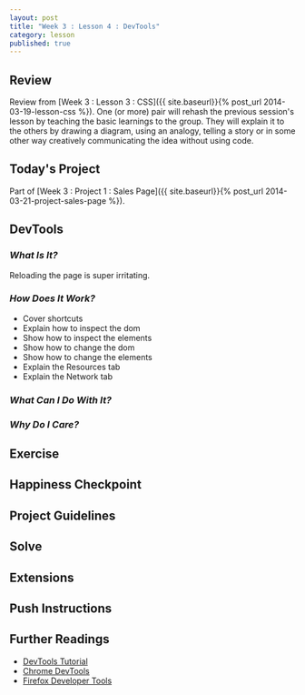 ```yaml
---
layout: post
title: "Week 3 : Lesson 4 : DevTools"
category: lesson
published: true
---
```


## Review

Review from [Week 3 : Lesson 3 : CSS]({{ site.baseurl}}{% post_url 2014-03-19-lesson-css %}).  One (or more) pair will rehash the previous session's lesson by teaching the basic learnings to the group.  They will explain it to the others by drawing a diagram, using an analogy, telling a story or in some other way creatively communicating the idea without using code.

## Today's Project<a name="todays-project"></a>

Part of [Week 3 : Project 1 : Sales Page]({{ site.baseurl}}{% post_url 2014-03-21-project-sales-page %}).

## DevTools

### _What Is It?_

Reloading the page is super irritating.

### _How Does It Work?_

* Cover shortcuts
* Explain how to inspect the dom
* Show how to inspect the elements
* Show how to change the dom
* Show how to change the elements
* Explain the Resources tab
* Explain the Network tab

### _What Can I Do With It?_

### _Why Do I Care?_

## Exercise

## Happiness Checkpoint

## Project Guidelines

## Solve

## Extensions

## Push Instructions

## Further Readings

* [DevTools Tutorial](https://www.codeschool.com/courses/discover-devtools)
* [Chrome DevTools](https://developers.google.com/chrome-developer-tools/)
* [Firefox Developer Tools](https://developer.mozilla.org/en-US/docs/Tools)